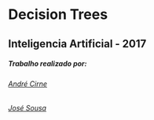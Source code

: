 # Decision Trees
## Inteligencia Artificial - 2017



##### Trabalho realizado por:
###### [André Cirne](https://sigarra.up.pt/fcup/pt/fest_geral.cursos_list?pv_num_unico=201505860)
###### [José Sousa](https://sigarra.up.pt/fcup/pt/fest_geral.cursos_list?pv_num_unico=201503443)